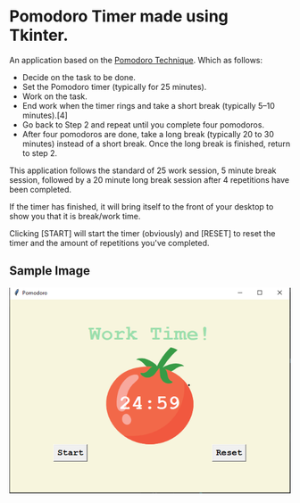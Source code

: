 # Pomodoro Timer made using Tkinter.
An application based on the [Pomodoro Technique](https://en.wikipedia.org/wiki/Pomodoro_Technique). Which as follows:


* Decide on the task to be done.
* Set the Pomodoro timer (typically for 25 minutes).
* Work on the task.
* End work when the timer rings and take a short break (typically 5–10 minutes).[4]
* Go back to Step 2 and repeat until you complete four pomodoros.
* After four pomodoros are done, take a long break (typically 20 to 30 minutes) instead of a short break. Once the long break is finished, return to step 2.


This application follows the standard of 25 work session, 5 minute break session, followed by a 20 minute long break session after 4 repetitions have been completed.

If the timer has finished, it will bring itself to the front of your desktop to show you that it is break/work time.

Clicking [START] will start the timer (obviously) and [RESET] to reset the timer and the amount of repetitions you've completed.

## Sample Image
![IMAGE](https://github.com/rinriukato/Pomodoro-Timer/blob/main/example.png)
